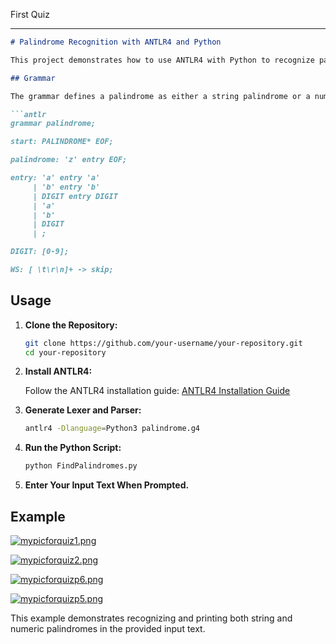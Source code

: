 First Quiz
***************************
```markdown
# Palindrome Recognition with ANTLR4 and Python

This project demonstrates how to use ANTLR4 with Python to recognize palindromes in a given text. The grammar is designed to recognize both string and numeric palindromes.

## Grammar

The grammar defines a palindrome as either a string palindrome or a numeric palindrome. The `palindrome` rule expects the entire input to be a palindrome.

```antlr
grammar palindrome;

start: PALINDROME* EOF;

palindrome: 'z' entry EOF;

entry: 'a' entry 'a'
     | 'b' entry 'b'
     | DIGIT entry DIGIT
     | 'a'
     | 'b'
     | DIGIT
     | ;

DIGIT: [0-9];

WS: [ \t\r\n]+ -> skip;
```

## Usage

1. **Clone the Repository:**

    ```bash
    git clone https://github.com/your-username/your-repository.git
    cd your-repository
    ```

2. **Install ANTLR4:**

    Follow the ANTLR4 installation guide: [ANTLR4 Installation Guide](https://github.com/antlr/antlr4/blob/main/doc/getting-started.md)

3. **Generate Lexer and Parser:**

    ```bash
    antlr4 -Dlanguage=Python3 palindrome.g4
    ```

4. **Run the Python Script:**

    ```bash
    python FindPalindromes.py
    ```

5. **Enter Your Input Text When Prompted.**

## Example

[![mypicforquiz1.png](https://i.postimg.cc/TYSshbpY/mypicforquiz1.png)](https://postimg.cc/ZC8HMC81)

[![mypicforquiz2.png](https://i.postimg.cc/VvhKrysH/mypicforquiz2.png)](https://postimg.cc/4Hz6qS9z)

[![mypicforquizp6.png](https://i.postimg.cc/448c0PVL/mypicforquizp6.png)](https://postimg.cc/PNwNpm6Y)

[![mypicforquizp5.png](https://i.postimg.cc/cHnzzC5T/mypicforquizp5.png)](https://postimg.cc/KkmQkGbg)

This example demonstrates recognizing and printing both string and numeric palindromes in the provided input text.

